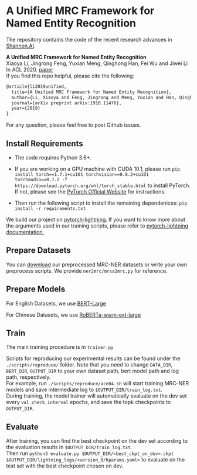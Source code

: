 # A Unified MRC Framework for Named Entity Recognition 
The repository contains the code of the recent research advances in [Shannon.AI](http://www.shannonai.com). 

**A Unified MRC Framework for Named Entity Recognition** <br>
Xiaoya Li, Jingrong Feng, Yuxian Meng, Qinghong Han, Fei Wu and Jiwei Li<br>
In ACL 2020. [paper](https://arxiv.org/abs/1910.11476)<br>
If you find this repo helpful, please cite the following:
```latex
@article{li2019unified,
  title={A Unified MRC Framework for Named Entity Recognition},
  author={Li, Xiaoya and Feng, Jingrong and Meng, Yuxian and Han, Qinghong and Wu, Fei and Li, Jiwei},
  journal={arXiv preprint arXiv:1910.11476},
  year={2019}
}
```
For any question, please feel free to post Github issues.<br>

## Install Requirements

* The code requires Python 3.6+.

* If you are working on a GPU machine with CUDA 10.1, please run `pip install torch==1.7.1+cu101 torchvision==0.8.2+cu101 torchaudio==0.7.2 -f https://download.pytorch.org/whl/torch_stable.html` to install PyTorch. If not, please see the [PyTorch Official Website](https://pytorch.org/) for instructions.

* Then run the following script to install the remaining dependenices: `pip install -r requirements.txt`

We build our project on [pytorch-lightning.](https://github.com/PyTorchLightning/pytorch-lightning)
If you want to know more about the arguments used in our training scripts, please 
refer to [pytorch-lightning documentation.](https://pytorch-lightning.readthedocs.io/en/latest/)

## Prepare Datasets
You can [download](./ner2mrc/download.md) our preprocessed MRC-NER datasets or 
write your own preprocess scripts. We provide `ner2mrc/mrsa2mrc.py` for reference.

## Prepare Models
For English Datasets, we use [BERT-Large](https://github.com/google-research/bert)

For Chinese Datasets, we use [RoBERTa-wwm-ext-large](https://github.com/ymcui/Chinese-BERT-wwm)

## Train
The main training procedure is in `trainer.py`

Scripts for reproducing our experimental results can be found under the `./scripts/reproduce/` folder. 
Note that you need to change `DATA_DIR`, `BERT_DIR`, `OUTPUT_DIR` to your own dataset path, bert model path and log path, respectively.  <br> 
For example, run `./scripts/reproduce/ace04.sh` will start training MRC-NER models and save intermediate log to `$OUTPUT_DIR/train_log.txt`. <br> 
During training, the model trainer will automatically evaluate on the dev set every `val_check_interval` epochs,
and save the topk checkpoints to `OUTPUT_DIR`. <br> 

## Evaluate

After training, you can find the best checkpoint on the dev set according to the evaluation results in `$OUTPUT_DIR/train_log.txt`. <br> 
Then run `python3 evaluate.py $OUTPUT_DIR/<best_ckpt_on_dev>.ckpt  $OUTPUT_DIR/lightning_logs/<version_0/hparams.yaml>` to evaluate on the test set with the best checkpoint chosen on dev. 
